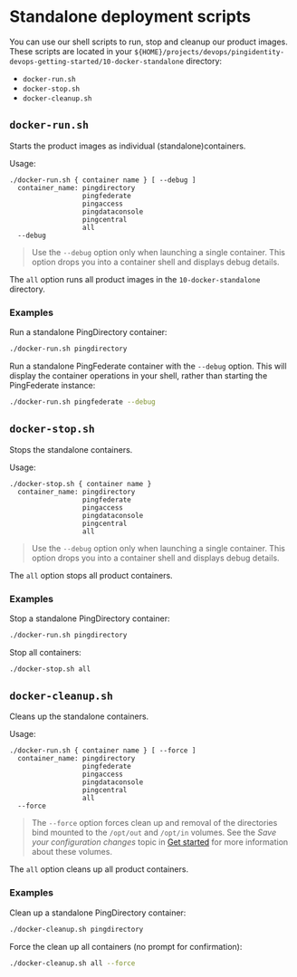 # Standalone deployment scripts

You can use our shell scripts to run, stop and cleanup our product images. These scripts are located in your `${HOME}/projects/devops/pingidentity-devops-getting-started/10-docker-standalone` directory:

* `docker-run.sh`
* `docker-stop.sh`
* `docker-cleanup.sh`

## `docker-run.sh`

Starts the product images as individual (standalone)containers.

Usage:

```text
./docker-run.sh { container name } [ --debug ]
  container_name: pingdirectory
                  pingfederate
                  pingaccess
                  pingdataconsole
                  pingcentral
                  all
  --debug
```

> Use the `--debug` option only when launching a single container. This option drops you into a container shell and displays debug details.

The `all` option runs all product images in the `10-docker-standalone` directory.

### Examples

Run a standalone PingDirectory container:

```bash
./docker-run.sh pingdirectory
```

Run a standalone PingFederate container with the `--debug` option. This will display the container operations in your shell, rather than starting the PingFederate instance:

```bash
./docker-run.sh pingfederate --debug
```

## `docker-stop.sh`

Stops the standalone containers.

Usage:

```text
./docker-stop.sh { container name }
  container_name: pingdirectory
                  pingfederate
                  pingaccess
                  pingdataconsole
                  pingcentral
                  all
```

> Use the `--debug` option only when launching a single container. This option drops you into a container shell and displays debug details.

The `all` option stops all product containers.

### Examples

Stop a standalone PingDirectory container:

```bash
./docker-run.sh pingdirectory
```

Stop all containers:

```bash
./docker-stop.sh all
```

## `docker-cleanup.sh`

Cleans up the standalone containers.

Usage:

```text
./docker-run.sh { container name } [ --force ]
  container_name: pingdirectory
                  pingfederate
                  pingaccess
                  pingdataconsole
                  pingcentral
                  all
  --force
```

> The `--force` option forces clean up and removal of the directories bind mounted to the `/opt/out` and `/opt/in` volumes. See the *Save your configuration changes* topic in [Get started](getStarted.md) for more information about these volumes.

The `all` option cleans up all product containers.

### Examples

Clean up a standalone PingDirectory container:

```bash
./docker-cleanup.sh pingdirectory
```

Force the clean up all containers (no prompt for confirmation):

```bash
./docker-cleanup.sh all --force
```